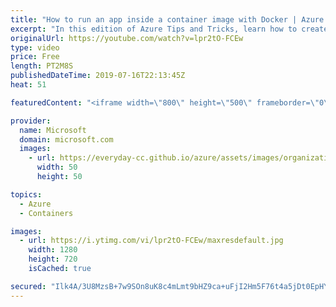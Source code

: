 ```yaml
---
title: "How to run an app inside a container image with Docker | Azure Tips and Tricks"
excerpt: "In this edition of Azure Tips and Tricks, learn how to create a container based on an image, and then create a running app inside of it. Once you get set up with Docker on your local dev machine by installing the Docker desktop application for your operating system, you can easily run an app.   For more"
originalUrl: https://youtube.com/watch?v=lpr2tO-FCEw
type: video
price: Free
length: PT2M8S
publishedDateTime: 2019-07-16T22:13:45Z
heat: 51

featuredContent: "<iframe width=\"800\" height=\"500\" frameborder=\"0\" src=\"https://www.youtube.com/embed/lpr2tO-FCEw\" allow=\"accelerometer; autoplay; encrypted-media; gyroscope; picture-in-picture\" allowfullscreen></iframe>"

provider:
  name: Microsoft
  domain: microsoft.com
  images:
    - url: https://everyday-cc.github.io/azure/assets/images/organizations/microsoft.com-50x50.jpg
      width: 50
      height: 50

topics:
  - Azure
  - Containers

images:
  - url: https://i.ytimg.com/vi/lpr2tO-FCEw/maxresdefault.jpg
    width: 1280
    height: 720
    isCached: true

secured: "Ilk4A/3U8MzsB+7w9SOn8uK8c4mLmt9bHZ9ca+uFjI2Hm5F76t4a5jDt0EpHYE/n5bMll+9pcLT8vwUtmRxfgH7S286FmLqyiPv7BijDcJ9EX05x5xbl/oAwQtSoI9q3xq6ubxgorgXPU6UwN2XcPa9gx93+sfDfCgT1kUgsZgaFqLdRXIZKYe4gtMzHFg+ERzDcmhcp+r2M3ckV8xKLi21BySf/YyK+VZvrhNfnHI6HOUIhLyIst/rNUoOQ6TfWApbkNQekYwZwLvBkQ74Dwk3BfsFf1cSat7DaKqyAh4N/0WAVYScE6HbEBztf4J8RSaMuUn89YvqI1HZtAHLsCb1QFdnz7BQCtScBV9BHgld/osqu1//qLuw8EzT2ZxGYJAVu39uoOSI4eKLprcY5zfLSavIExCAwIdR124WqTCk=;uH6lLsJMAEu2Oa9JWdi/yA=="
---
```


